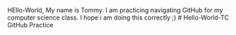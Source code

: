 HEllo-World, My name is Tommy. I am practicing navigating GitHub for my computer science class. I hope i am doing this correctly ;) # Hello-World-TC
GitHub Practice 
